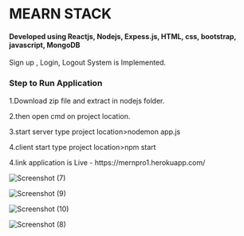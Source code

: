 
<h1>MEARN STACK</h1>

<h4>Developed using Reactjs, Nodejs, Expess.js, HTML, css, bootstrap, javascript, MongoDB</h4>
<p>Sign up , Login, Logout System is Implemented.</p>

<h3>Step to Run Application</h3>

<p>1.Download zip file and extract in nodejs folder.</p>
<p>2.then open cmd on project location.</p>
<p>3.start server type project location>nodemon app.js</p>
<p>4.client start type project location>npm start</p>
<p>4.link application is Live - https://mernpro1.herokuapp.com/</p>

![Screenshot (7)](https://user-images.githubusercontent.com/77047596/125171492-24b2a000-e1d2-11eb-88d7-fc9150eb2166.png)

![Screenshot (9)](https://user-images.githubusercontent.com/77047596/125171501-33995280-e1d2-11eb-902b-b006d86c1797.png)

![Screenshot (10)](https://user-images.githubusercontent.com/77047596/125171509-398f3380-e1d2-11eb-9aa7-712cac96693d.png)

![Screenshot (8)](https://user-images.githubusercontent.com/77047596/125171496-2d0adb00-e1d2-11eb-9a90-3f53014f6981.png)



